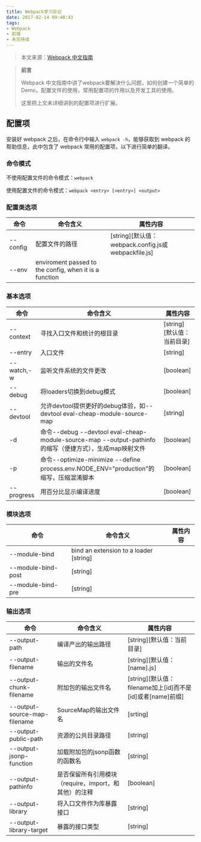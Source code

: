 ```yaml
---
title: Webpack学习杂记
date: 2017-02-14 09:48:43
tags:
- Webpack
- 前端
- 未完待续
---
```


> 本文来源：[Webpack 中文指南](http://webpackdoc.com/)

> **前言**
>
> Webpack 中文指南中讲了webpack要解决什么问题，如何创建一个简单的Demo，配置文件的使用，常用配置项的作用以及开发工具的使用。
>
> 这里把上文未详细讲到的配置项进行扩展。

<!-- more -->

## 配置项

安装好 webpack 之后，在命令行中输入 `webpack -h`，能够获取到 webpack 的帮助信息，此中包含了 webpack 常用的配置项，以下进行简单的翻译。

### 命令模式

不使用配置文件的命令模式：`webpack`

使用配置文件的命令模式：`webpack <entry> [<entry>] <output>`

### 配置类选项

| 命令 | 命令含义 | 属性内容 |
| ---- | ---- | ---- |
| --config | 配置文件的路径 | [string][默认值：webpack.config.js或webpackfile.js] |
| --env | enviroment passed to the config, when it is a function |

### 基本选项

| 命令 | 命令含义 | 属性内容 |
| ---- | ---- | ---- |
| --context |	寻找入口文件和统计的根目录 | [string][默认值：当前目录] |
| --entry |	入口文件 | [string] |
| --watch,-w | 监听文件系统的文件更改 | [boolean] |
| --debug |	将loaders切换到debug模式 | [boolean] |
| --devtool |	允许devtool提供更好的debug体验，如--devtool eval-cheap-module-source-map | [string] |
| -d | 命令--debug --devtool eval-cheap-module-source-map --output-pathinfo的缩写（便捷方式），生成map映射文件 | [boolean] |
| -p | 命令--optimize-minimize --define process.env.NODE_ENV="production"的缩写，压缩混淆脚本 | [boolean] |
| --progress | 用百分比显示编译进度 | [boolean] |

### 模块选项

| 命令 | 命令含义 | 属性内容 |
| ---- | ---- | ---- |
| --module-bind | bind an extension to a loader	[string] |
| --module-bind-post | [string] |
| --module-bind-pre | [string] |

### 输出选项
| 命令 | 命令含义 | 属性内容 |
| ---- | ---- | ---- |
| --output-path | 编译产出的输出路径 | [string][默认值：当前目录] |
| --output-filename | 输出的文件名 | [string][默认值：[name].js] |
| --output-chunk-filename | 附加包的输出文件名 | [string][默认值：filename加上[id]而不是[id]或者[name]前缀] |
| --output-source-map-filename | SourceMap的输出文件名 | [srting] |
| --output-public-path | 资源的公共目录路径 | [string] |
| --output-jsonp-function | 加载附加包的jsonp函数的函数名 | [string] |
| --output-pathinfo | 是否保留所有引用模块（require，import，和其他）的注释 | [boolean] |
| --output-library | 将入口文件作为库暴露接口 | [string] |
| --output-library-target | 暴露的接口类型 | [string] |
